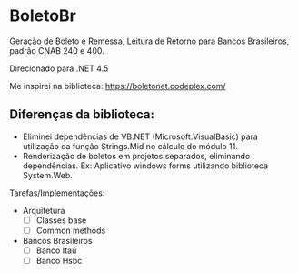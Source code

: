 BoletoBr
==========

Geração de Boleto e Remessa, Leitura de Retorno para Bancos Brasileiros, padrão CNAB 240 e 400.

Direcionado para .NET 4.5

Me inspirei na biblioteca: https://boletonet.codeplex.com/

## Diferenças da biblioteca:
* Eliminei dependências de VB.NET (Microsoft.VisualBasic) para utilização da função Strings.Mid no cálculo do módulo 11.
* Renderização de boletos em projetos separados, eliminando dependências. Ex: Aplicativo windows forms utilizando biblioteca System.Web.

Tarefas/Implementações:
* Arquitetura
	- [ ] Classes base
	- [ ] Common methods
* Bancos Brasileiros
	- [ ] Banco Itaú
	- [ ] Banco Hsbc
